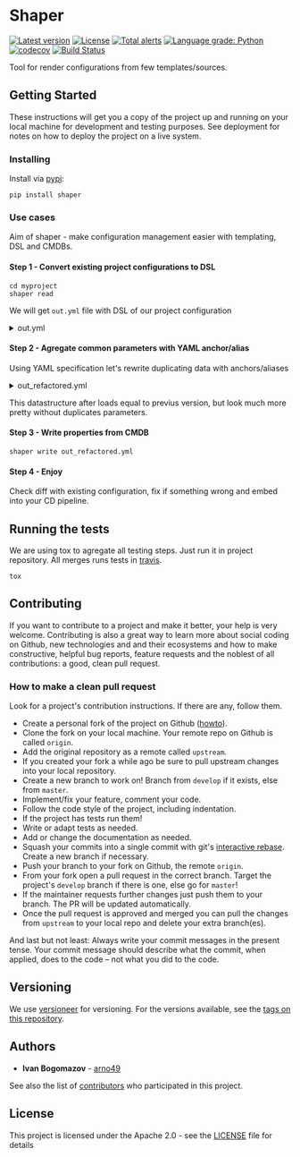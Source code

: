 # Shaper

[![Latest version](https://img.shields.io/pypi/v/shaper.svg)](https://pypi.org/project/shaper/)
[![License](https://img.shields.io/badge/license-Apache-green.svg?style=flat)](https://raw.githubusercontent.com/arno49/shaper/master/LICENSE)
[![Total alerts](https://img.shields.io/lgtm/alerts/g/arno49/shaper.svg?logo=lgtm&logoWidth=18)](https://lgtm.com/projects/g/arno49/shaper/alerts/)
[![Language grade: Python](https://img.shields.io/lgtm/grade/python/g/arno49/shaper.svg?logo=lgtm&logoWidth=18)](https://lgtm.com/projects/g/arno49/shaper/context:python)
[![codecov](https://codecov.io/gh/arno49/shaper/branch/master/graph/badge.svg)](https://codecov.io/gh/arno49/shaper)
[![Build Status](https://travis-ci.org/arno49/shaper.svg?branch=master)](https://travis-ci.org/arno49/shaper)

Tool for render configurations from few templates/sources.

## Getting Started

These instructions will get you a copy of the project up and running on your local machine for development and testing purposes. See deployment for notes on how to deploy the project on a live system.


### Installing

Install via [pypi](https://pypi.org/project/shaper/):

```
pip install shaper
```

### Use cases
Aim of shaper - make configuration management easier with templating, DSL and CMDBs.

#### Step 1 - Convert existing project configurations to DSL

```
cd myproject
shaper read
```
We will get `out.yml` file with DSL of our project configuration

<details><summary>out.yml</summary>
<p>
```python
my-backend:
  src:
    main:
      resources:
        application-dev1.properties:
          spring.cache.type: 'redis'
          spring.redis.host: 'dev1.111111.0001.use1.cache.amazonaws.com'
          spring.redis.port: '6379'
          spring.redis.ssl: 'false'
          spring.redis.ttl.minutes: '30'
          spring.redis.database: '0'
          spring.redis.available: 'true'
          app.init.enabled: 'true'
          app.email.support_address: 'support@my-domain.com'
          app.email.default_from: 'no-replay@my-domain.com'
          app.lock.provider: 'redis'
        application-qa1.properties:
          spring.cache.type: 'redis'
          spring.redis.host: dev1.111111.0001.use1.cache.amazonaws.com
          spring.redis.port: '6379'
          spring.redis.ssl: 'false'
          spring.redis.ttl.minutes: '30'
          spring.redis.database: '0'
          spring.redis.available: 'true'
          app.init.enabled: 'true'
          app.email.support_address: 'support@my-domain.com'
          app.email.default_from: 'no-replay@my-domain.com'
          app.lock.provider: 'redis'
        application-prod1.properties:
          spring.cache.type: 'redis'
          spring.redis.host: dev1.111111.0001.use1.cache.amazonaws.com
          spring.redis.port: '6379'
          spring.redis.ssl: 'false'
          spring.redis.ttl.minutes: '30'
          spring.redis.database: '0'
          spring.redis.available: 'true'
          app.init.enabled: 'true'
          app.email.support_address: 'support@my-domain.com'
          app.email.default_from: 'no-replay@my-domain.com'
          app.lock.provider: 'redis'
        application.properties:
          app.init.enabled: 'true'
```

</p>
</details>


#### Step 2 - Agregate common parameters with YAML anchor/alias

Using YAML specification let's rewrite duplicating data with anchors/aliases

<details><summary> out_refactored.yml </summary>
<p>

```python
mappings.yml:
  redis:
    - host: &redis_dev_host 'dev.111111.0001.use1.cache.amazonaws.com'
      db:
        dev1: &redis_dev1_dbname 0
        qa1: &redis_qa1_dbname 1

    - host: &redis_prod_host 'prod.0000000.0001.use1.cache.amazonaws.com'
      db:
        prod1: &redis_prod1_dbname 0
    
  common_properties: &common_properties
    spring.cache.type: 'redis'
    spring.redis.port: '6379'
    spring.redis.ssl: 'false'
    spring.redis.ttl.minutes: '30'
    spring.redis.available: 'true'
    app.init.enabled: 'true'
    app.email.support_address: 'support@my-domain.com'
    app.email.default_from: 'no-replay@my-domain.com'
    app.lock.provider: 'redis'

my-backend:
  src:
    main:
      resources:
        application-dev1.properties:
          <<: *common_properties
          spring.redis.host: *redis_dev_host
          spring.redis.database: *redis_dev1_dbname

        application-qa1.properties:
          <<: *common_properties
          spring.redis.host: *redis_dev_host
          spring.redis.database: *redis_qa1_dbname

        application-prod1.properties:
          <<: *common_properties
          spring.redis.host: *redis_prod_host
          spring.redis.database: *redis_prod1_dbname

        application.properties:
          app.init.enabled: 'true'
```

</p>
</details>

This datastructure after loads equal to previus version, but look much more pretty without duplicates parameters.


#### Step 3 - Write properties from CMDB

```
shaper write out_refactored.yml
```


#### Step 4 - Enjoy

Check diff with existing configuration, fix if something wrong and embed into your CD pipeline.


## Running the tests
We are using tox to agregate all testing steps. Just run it in project repository. All merges runs tests in [travis](https://travis-ci.org/arno49/shaper). 

```
tox
```


## Contributing

If you want to contribute to a project and make it better, your help is very welcome. Contributing is also a great way to learn more about social coding on Github, new technologies and and their ecosystems and how to make constructive, helpful bug reports, feature requests and the noblest of all contributions: a good, clean pull request.

### How to make a clean pull request

Look for a project's contribution instructions. If there are any, follow them.

- Create a personal fork of the project on Github ([howto](https://help.github.com/articles/fork-a-repo/)).
- Clone the fork on your local machine. Your remote repo on Github is called `origin`.
- Add the original repository as a remote called `upstream`.
- If you created your fork a while ago be sure to pull upstream changes into your local repository.
- Create a new branch to work on! Branch from `develop` if it exists, else from `master`.
- Implement/fix your feature, comment your code.
- Follow the code style of the project, including indentation.
- If the project has tests run them!
- Write or adapt tests as needed.
- Add or change the documentation as needed.
- Squash your commits into a single commit with git's [interactive rebase](https://help.github.com/articles/interactive-rebase). Create a new branch if necessary.
- Push your branch to your fork on Github, the remote `origin`.
- From your fork open a pull request in the correct branch. Target the project's `develop` branch if there is one, else go for `master`!
- If the maintainer requests further changes just push them to your branch. The PR will be updated automatically.
- Once the pull request is approved and merged you can pull the changes from `upstream` to your local repo and delete
your extra branch(es).

And last but not least: Always write your commit messages in the present tense. Your commit message should describe what the commit, when applied, does to the code – not what you did to the code.

## Versioning

We use [versioneer](https://pypi.org/project/versioneer/) for versioning. For the versions available, see the [tags on this repository](https://github.com/arno49/shaper/tags).

## Authors

* **Ivan Bogomazov** - [arno49](https://github.com/arno49)

See also the list of [contributors](https://github.com/arno49/shaper/graphs/contributors) who participated in this project.

## License

This project is licensed under the Apache 2.0 - see the [LICENSE](LICENSE) file for details

